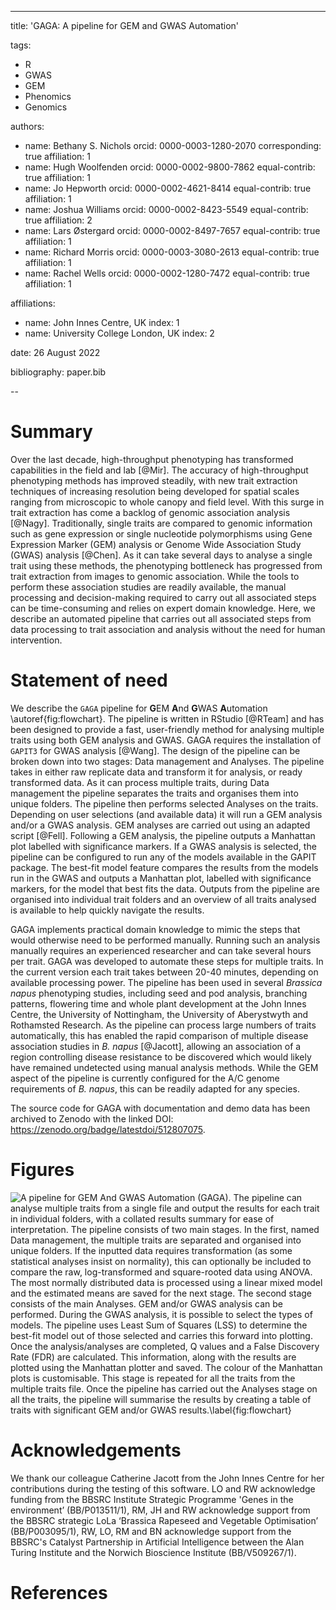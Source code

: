 ---
title: 'GAGA: A pipeline for GEM and GWAS Automation'

tags:
  - R
  - GWAS
  - GEM
  - Phenomics
  - Genomics

authors:
  - name: Bethany S. Nichols
    orcid: 0000-0003-1280-2070
    corresponding: true
    affiliation: 1
  - name: Hugh Woolfenden
    orcid: 0000-0002-9800-7862
    equal-contrib: true 
    affiliation: 1
  - name: Jo Hepworth
    orcid: 0000-0002-4621-8414
    equal-contrib: true 
    affiliation: 1
  - name: Joshua Williams
    orcid: 0000-0002-8423-5549
    equal-contrib: true 
    affiliation: 2
  - name: Lars Østergard
    orcid: 0000-0002-8497-7657
    equal-contrib: true 
    affiliation: 1
  - name: Richard Morris
    orcid: 0000-0003-3080-2613
    equal-contrib: true 
    affiliation: 1
  - name: Rachel Wells
    orcid: 0000-0002-1280-7472
    equal-contrib: true 
    affiliation: 1
 
 affiliations:
  - name: John Innes Centre, UK
    index: 1
  - name: University College London, UK
    index: 2

date: 26 August 2022

bibliography: paper.bib

--

# Summary

Over the last decade, high-throughput phenotyping has transformed capabilities in the field and lab [@Mir]. The accuracy of high-throughput phenotyping methods has improved steadily, with new trait extraction techniques of increasing resolution being developed for spatial scales ranging from microscopic to whole canopy and field level. With this surge in trait extraction has come a backlog of genomic association analysis [@Nagy]. Traditionally, single traits are compared to genomic information such as gene expression or single nucleotide polymorphisms using Gene Expression Marker (GEM) analysis or Genome Wide Association Study (GWAS) analysis [@Chen]. As it can take several days to analyse a single trait using these methods, the phenotyping bottleneck has progressed from trait extraction from images to genomic association. While the tools to perform these association studies are readily available, the manual processing and decision-making required to carry out all associated steps can be time-consuming and relies on expert domain knowledge. Here, we describe an automated pipeline that carries out all associated steps from data processing to trait association and analysis without the need for human intervention.


# Statement of need

We describe the `GAGA` pipeline for **G**EM **A**nd **G**WAS **A**utomation \autoref{fig:flowchart}. The pipeline is written in RStudio [@RTeam] and has been designed to provide a fast, user-friendly method for analysing multiple traits using both GEM analysis and GWAS. GAGA requires the installation of `GAPIT3` for GWAS analysis [@Wang]. The design of the pipeline can be broken down into two stages: Data management and Analyses. The pipeline takes in either raw replicate data and transform it for analysis, or ready transformed data. As it can process multiple traits, during Data management the pipeline separates the traits and organises them into unique folders. The pipeline then performs selected Analyses on the traits. Depending on user selections (and available data) it will run a GEM analysis and/or a GWAS analysis. GEM analyses are carried out using an adapted script [@Fell]. Following a GEM analysis, the pipeline outputs a Manhattan plot labelled with significance markers. If a GWAS analysis is selected, the pipeline can be configured to run any of the models available in the GAPIT package. The best-fit model feature compares the results from the models run in the GWAS and outputs a Manhattan plot, labelled with significance markers, for the model that best fits the data. Outputs from the pipeline are organised into individual trait folders and an overview of all traits analysed is available to help quickly navigate the results. 

GAGA implements practical domain knowledge to mimic the steps that would otherwise need to be performed manually. Running such an analysis manually requires an experienced researcher and can take several hours per trait. GAGA was developed to automate these steps for multiple traits. In the current version each trait takes between 20-40 minutes, depending on available processing power. The pipeline has been used in several *Brassica napus* phenotyping studies, including seed and pod analysis, branching patterns, flowering time and whole plant development at the John Innes Centre, the University of Nottingham, the University of Aberystwyth and Rothamsted Research. As the pipeline can process large numbers of traits automatically, this has enabled the rapid comparison of multiple disease association studies in *B. napus* [@Jacott], allowing an association of a region controlling disease resistance to be discovered which would likely have remained undetected using manual analysis methods. While the GEM aspect of the pipeline is currently configured for the A/C genome requirements of *B. napus*, this can be readily adapted for any species. 

The source code for GAGA with documentation and demo data has been archived to Zenodo with the linked DOI: https://zenodo.org/badge/latestdoi/512807075.

# Figures

![A pipeline for GEM And GWAS Automation (GAGA). The pipeline can analyse multiple traits from a single file and output the results for each trait in individual folders, with a collated results summary for ease of interpretation. The pipeline consists of two main stages. In the first, named Data management, the multiple traits are separated and organised into unique folders. If the inputted data requires transformation (as some statistical analyses insist on normality), this can optionally be included to compare the raw, log-transformed and square-rooted data using ANOVA. The most normally distributed data is processed using a linear mixed model and the estimated means are saved for the next stage. The second stage consists of the main Analyses. GEM and/or GWAS analysis can be performed. During the GWAS analysis, it is possible to select the types of models. The pipeline uses Least Sum of Squares (LSS) to determine the best-fit model out of those selected and carries this forward into plotting. Once the analysis/analyses are completed, Q values and a False Discovery Rate (FDR) are calculated. This information, along with the results are plotted using the Manhattan plotter and saved. The colour of the Manhattan plots is customisable. This stage is repeated for all the traits from the multiple traits file. Once the pipeline has carried out the Analyses stage on all the traits, the pipeline will summarise the results by creating a table of traits with significant GEM and/or GWAS results.\label{fig:flowchart}](https://github.com/bsnichols/GAGA/blob/main/paper/pipeline_flowchart.png)

# Acknowledgements

We thank our colleague Catherine Jacott from the John Innes Centre for her contributions during the testing of this software. LO and RW acknowledge funding from the BBSRC Institute Strategic Programme 'Genes in the environment’ (BB/P013511/1), RM, JH and RW acknowledge support from the BBSRC strategic LoLa ‘Brassica Rapeseed and Vegetable Optimisation’ (BB/P003095/1), RW, LO, RM and BN acknowledge support from the BBSRC's Catalyst Partnership in Artificial Intelligence between the Alan Turing Institute and the Norwich Bioscience Institute (BB/V509267/1). 

# References

